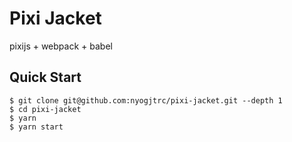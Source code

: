 # Pixi Jacket

pixijs + webpack + babel

## Quick Start

```
$ git clone git@github.com:nyogjtrc/pixi-jacket.git --depth 1
$ cd pixi-jacket
$ yarn
$ yarn start
```